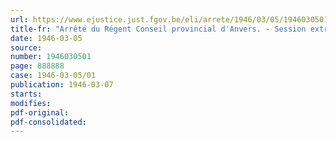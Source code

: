 ```yaml
---
url: https://www.ejustice.just.fgov.be/eli/arrete/1946/03/05/1946030501/justel
title-fr: "Arrêté du Régent Conseil provincial d'Anvers. - Session extraordinaire"
date: 1946-03-05
source:
number: 1946030501
page: 888888
case: 1946-03-05/01
publication: 1946-03-07
starts:
modifies:
pdf-original:
pdf-consolidated:
---
```


